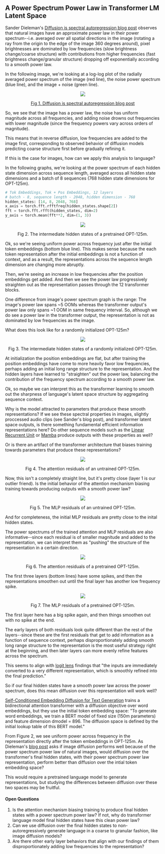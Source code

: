 ## A Power Spectrum Power Law in Transformer LM Latent Space

Sander Dieleman's [Diffusion is spectral autoregression blog post](https://sander.ai/2024/09/02/spectral-autoregression.html) observes that natural images have an approximate power law in their power spectrum--i.e. averaged over all spatial directions in the image (rotating a ray from the origin to the edge of the image 360 degrees around), pixel brightnesses are dominated by low frequencies (slow brightness change/coarse structure) with contributions from higher frequencies (fast brightness change/granular structure) dropping off exponentially according to a smooth power law.

In the following image, we're looking at a log-log plot of the radially averaged power spectrum of the image (red line), the noise power spectrum (blue line), and the image + noise (green line).

<p align="center">
  <img src="https://github.com/user-attachments/assets/1449516e-374f-4f32-a2f8-54972c0bbab0" />
  </p>
  <p align="center">
    <a href="https://sander.ai/2024/09/02/spectral-autoregression.html">Fig 1. Diffusion is spectral autoregression blog post</a>
  </p>

So, we see that the image has a power law, the noise has uniform magnitude across all frequencies, and adding noise drowns out frequencies with lower magnitude (since the frequency powers vary across orders of magnitude).

This means that in reverse diffusion, low frequencies are added to the image first, corresponding to observed behavior of diffusion models predicting coarse structure first before gradually refining it.

If this is the case for images, how can we apply this analysis to language?

In the following graphs, we're looking at the power spectrum of each hidden state dimension across sequence length, averaged across all hidden state dimensions and a batch of 8 sequences (768 hidden state dimensions for OPT-125m).

```python
# Tok Embeddings, Tok + Pos Embeddings, 12 layers
# batch - 8, sequence length - 2048, hidden dimension - 768
hidden_states: [14, 8, 2048, 768]
x_axis = torch.fft.rfftfreq(hidden_states.shape[2])
fft = torch.fft.rfft(hidden_states, dim=2)
y_axis = torch.mean(fft**2, dim=(1, 3))
```

<p align="center">
  <img src="https://github.com/user-attachments/assets/5c3c621c-dc41-488a-a87d-d6794b634ae6" />
</p>
<p align="center">
    Fig 2. The intermediate hidden states of a pretrained OPT-125m.
  </p>

Ok, so we're seeing uniform power across frequency just after the initial token embeddings (bottom blue line). This makes sense because the each token representation after the initial embeddings is not a function of context, and as a result, the representations across the sequence length dimension are changing more abruptly. 

Then, we're seeing an increase in low frequencies after the position embeddings get added. And then we see the power law progressively straighten out as the representation passes through the 12 transformer blocks.

One difference from image's power spectrum graph is the range: The image's power law spans ~5 OOMs whereas the transformer output's power law only spans ~1 OOM in same frequency interval. So, although we do see a power law in the transformer output, the representation is not as dominated by low frequencies as the image.

What does this look like for a randomly initialized OPT-125m?

<p align="center">
  <img src="https://github.com/user-attachments/assets/f310b3a8-79a1-48b1-83b6-28bd4d74947c" />
</p>
<p align="center">
    Fig 3. The intermediate hidden states of a randomly initialized OPT-125m.
  </p>

At initialization the position embeddings are flat, but after training the position embeddings have come to more heavily favor low frequencies, perhaps adding an initial long range structure to the representation. And the hidden layers have learned to "straighten" out the power law, balancing the contribution of the frequency spectrum according to a smooth power law.

Ok, so maybe we can interpret this as the transformer learning to smooth out the sharpness of language's latent space structure by aggregating sequence context.

Why is the model attracted to parameters that produce these smooth representations? If we see these spectral properties in images, slightly proccessed audio clips (see Sander's blog post), and transformer latent space outputs, is there something fundamental efficient information representations here? Do other sequence models such as the [Linear Recurrent Unit](https://arxiv.org/abs/2303.06349) or [Mamba](https://arxiv.org/abs/2312.00752) produce outputs with these properties as well?

Or is there an artifact of the transformer architecture that biases training towards parameters that produce these representations?

<p align="center">
  <img src="https://github.com/user-attachments/assets/387b787c-a12c-48c4-9c55-9cdeab37b4e7" />
</p>
<p align="center">
    Fig 4. The attention residuals of an untrained OPT-125m.
  </p>

Now, this isn't a completely straight line, but it's pretty close (layer 1 is our outlier friend). Is the initial behavior of the attention mechanism biasing training towards producing outputs with a smooth power law?

  <p align="center">
  <img src="https://github.com/user-attachments/assets/71e9f2c4-3597-419b-af25-d37f1c40346e" />
</p>
<p align="center">
    Fig 5. The MLP residuals of an untrained OPT-125m.
  </p>

And for completeness, the initial MLP residuals are pretty close to the inital hidden states.

The power spectrums of the trained attention and MLP residuals are also informative--since each residual is of smaller magnitude and added to the representation, we can interpret them as "pushing" the structure of the representation in a certain direction.

<p align="center">
  <img src="https://github.com/user-attachments/assets/ea401d5b-57a4-471f-a3dc-b7023ab0b298" />
</p>
<p align="center">
    Fig 6. The attention residuals of a pretrained OPT-125m.
  </p>

The first three layers (bottom lines) have some spikes, and then the representations smoothen out until the final layer has another low frequency spike.

<p align="center">
  <img src="https://github.com/user-attachments/assets/bb3029ec-c5d1-422a-a6e0-ae5460ac9f2e" />
</p>
<p align="center">
    Fig 7. The MLP residuals of a pretrained OPT-125m.
  </p>

The first layer here has a big spike again, and then things smoothen out with no spike at the end.

The early layers of both residuals look quite different than the rest of the layers--since these are the first residuals that get to add information as a function of sequence context, perhaps disproportionately adding smooth long range structure to the representation is the most useful strategy right at the beginning, and then later layers can more evenly refine features across the spectrum.

This seems to align with [logit lens](https://www.lesswrong.com/posts/AcKRB8wDpdaN6v6ru/interpreting-gpt-the-logit-lens) findings that "the inputs are immediately converted to a very different representation, which is smoothly refined into the final prediction."

So if our final hidden states have a smooth power law across the power spectrum, does this mean diffusion over this representation will work well?

[Self-Conditioned Embedding Diffusion for Text Generation](https://arxiv.org/abs/2211.04236) trains a bidirectional attention transformer with a diffusion objective over word embeddings, but they use the initial token embedding space: "To generate word embeddings, we train a BERT model of fixed size (150m parameters) and feature dimension dmodel = 896. The diffusion space is defined by the initial lookup table of this BERT model."

From Figure 2, we see uniform power across frequency in the representation directly after the token embeddings in OPT-125m. As Dieleman's [blog post](https://sander.ai/2024/09/02/spectral-autoregression.html) asks if image diffusion performs well because of the power spectrum power law of natural images, would diffusion over the transformer's final hidden states, with their power spectrum power law representation, perform better than diffusion over the intial token embedding space?

This would require a pretrained language model to generate representations, but studying the differences between diffusion over these two spaces may be fruitful.

#### Open Questions

1. Is the attention mechanism biasing training to produce final hidden states with a power spectrum power law? If not, why do transformer language model final hidden states have this clean power law?
2. Can we use diffusion over the final hidden states to non-autoregressively generate language in a coarse to granular fashion, like image diffusion models?
3. Are there other early layer behaviors that align with our findings of them disproportionately adding low frequencies to the representation?
